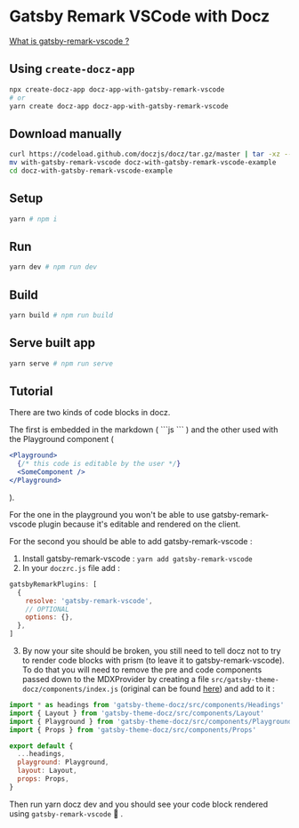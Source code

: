 # Gatsby Remark VSCode with Docz

[What is gatsby-remark-vscode ?](https://github.com/andrewbranch/gatsby-remark-vscode)

## Using `create-docz-app`

```sh
npx create-docz-app docz-app-with-gatsby-remark-vscode
# or
yarn create docz-app docz-app-with-gatsby-remark-vscode
```

## Download manually

```sh
curl https://codeload.github.com/doczjs/docz/tar.gz/master | tar -xz --strip=2 docz-master/examples/with-gatsby-remark-vscode
mv with-gatsby-remark-vscode docz-with-gatsby-remark-vscode-example
cd docz-with-gatsby-remark-vscode-example
```

## Setup

```sh
yarn # npm i
```

## Run

```sh
yarn dev # npm run dev
```

## Build

```sh
yarn build # npm run build
```

## Serve built app

```sh
yarn serve # npm run serve
```

## Tutorial

There are two kinds of code blocks in docz.

The first is embedded in the markdown ( \`\`\`js \`\`\` ) and the other used with the Playground component (

```jsx
<Playground>
  {/* this code is editable by the user */}
  <SomeComponent />
</Playground>
```

).

For the one in the playground you won't be able to use gatsby-remark-vscode plugin because it's editable and rendered on the client.

For the second you should be able to add gatsby-remark-vscode :

1. Install gatsby-remark-vscode : `yarn add gatsby-remark-vscode`
2. In your `doczrc.js` file add :

```js
gatsbyRemarkPlugins: [
  {
    resolve: 'gatsby-remark-vscode',
    // OPTIONAL
    options: {},
  },
]
```

3. By now your site should be broken, you still need to tell docz not to try to render code blocks with prism (to leave it to gatsby-remark-vscode). To do that you will need to remove the pre and code components passed down to the MDXProvider by creating a file `src/gatsby-theme-docz/components/index.js` (original can be found [here](https://github.com/doczjs/docz/blob/master/core/gatsby-theme-docz/src/components/index.js)) and add to it :

```js
import * as headings from 'gatsby-theme-docz/src/components/Headings'
import { Layout } from 'gatsby-theme-docz/src/components/Layout'
import { Playground } from 'gatsby-theme-docz/src/components/Playground'
import { Props } from 'gatsby-theme-docz/src/components/Props'

export default {
  ...headings,
  playground: Playground,
  layout: Layout,
  props: Props,
}
```

Then run yarn docz dev and you should see your code block rendered using `gatsby-remark-vscode` 🎉 .
